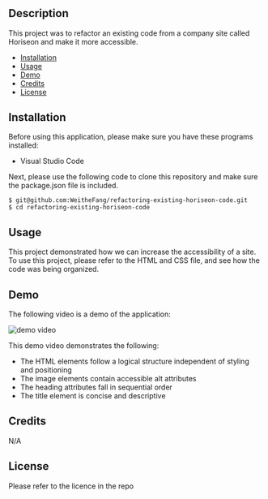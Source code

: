 # <refactoring-existing-horiseon-code>

## Description

This project was to refactor an existing code from a company site called Horiseon and make it more accessible.

- [Installation](#installation)
- [Usage](#usage)
- [Demo](#demo)
- [Credits](#credits)
- [License](#license)

## Installation

Before using this application, please make sure you have these programs installed:

- Visual Studio Code

Next, please use the following code to clone this repository and make sure the package.json file is included.

```
$ git@github.com:WeitheFang/refactoring-existing-horiseon-code.git
$ cd refactoring-existing-horiseon-code
```

## Usage

This project demonstrated how we can increase the accessibility of a site. To use this project, please refer to the HTML and CSS file, and see how the code was being organized.

## Demo

The following video is a demo of the application:

<img src="assets/images/demo.gif" alt="demo video">

This demo video demonstrates the following:

- The HTML elements follow a logical structure independent of styling and positioning
- The image elements contain accessible alt attributes
- The heading attributes fall in sequential order
- The title element is concise and descriptive

## Credits

N/A

## License

Please refer to the licence in the repo
